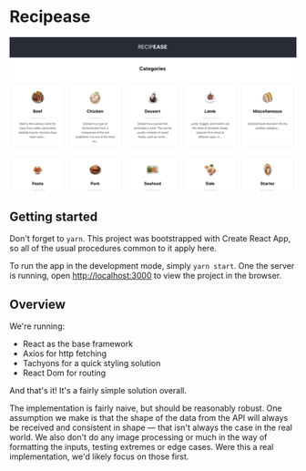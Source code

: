 # Recipease


![](./recipease.png)


## Getting started

Don't forget to `yarn`. This project was bootstrapped with Create React App, so all of the usual procedures common to it apply here. 


To run the app in the development mode, simply `yarn start`. One the server is running, open [http://localhost:3000](http://localhost:3000) to view the project in the browser.


## Overview

We're running: 

* React as the base framework
* Axios for http fetching
* Tachyons for a quick styling solution
* React Dom for routing

And that's it! It's a fairly simple solution overall. 

The implementation is fairly naive, but should be reasonably robust. One assumption we make is that the shape of the data from the API will always be received and consistent in shape — that isn't always the case in the real world. We also don't do any image processing or much in the way of formatting the inputs, testing extremes or edge cases. Were this a real implementation, we'd likely focus on those first. 
